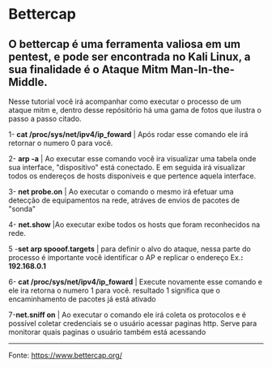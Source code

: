 # Bettercap

O bettercap é uma ferramenta valiosa em um pentest, e pode ser encontrada no Kali Linux, a sua finalidade é o Ataque Mitm Man-In-the-Middle.
--------------------------------------------------------------------------------------------------------------------------------------------------------------------
Nesse tutorial você irá acompanhar como executar o processo de um ataque mitm e,  dentro desse repósitório há uma gama de fotos que ilustra o passo a passo citado.

1- **cat /proc/sys/net/ipv4/ip_foward** | Após rodar esse comando ele irá retornar o numero 0 para você.

2- **arp -a** | Ao executar esse comando você ira visualizar uma tabela onde sua interface, "dispositivo" está conectado. E em seguida irá visualizar todos os endereços de hosts disponiveis e que pertence aquela interface. 

3- **net probe.on** | Ao executar o comando o mesmo irá efetuar uma  detecção de equipamentos na rede, atráves de envios de pacotes de "sonda"

4- **net.show** |Ao executar exibe todos os hosts que foram reconhecidos na rede.

5 -**set arp spooof.targets** | para definir o alvo do ataque, nessa parte do processo é importante você identificar o AP e replicar o endereço Ex.**: 192.168.0.1**

6- **cat /proc/sys/net/ipv4/ip_foward** | Execute novamente esse comando e ele ira retorna o numero 1 para você. resultado 1 significa que o encaminhamento de pacotes já está ativado 

7-**net.sniff on** | Ao executar o comando  ele irá coleta os protocolos e é possível coletar credenciais se o usuário acessar paginas http. Serve para monitorar quais paginas o usuário também está acessando  

--------------------------------------------------------------------------------------------------------------------------------------------------------------------
Fonte: https://www.bettercap.org/
